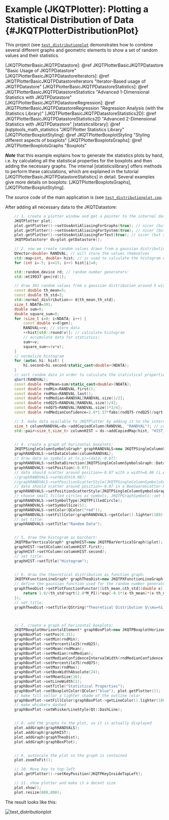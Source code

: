 # Example (JKQTPlotter): Plotting a Statistical Distribution of Data {#JKQTPlotterDistributionPlot}
This project (see [`test_distributionplot`](https://github.com/jkriege2/JKQtPlotter/tree/master/examples/test_distributionplot) demonstrates how to combine several different graphs and geometric elements to show a set of random values and their statistics.


[JKQTPlotterBasicJKQTPDatastore]: @ref JKQTPlotterBasicJKQTPDatastore "Basic Usage of JKQTPDatastore"
[JKQTPlotterBasicJKQTPDatastoreIterators]: @ref JKQTPlotterBasicJKQTPDatastoreIterators "Iterator-Based usage of JKQTPDatastore"
[JKQTPlotterBasicJKQTPDatastoreStatistics]: @ref JKQTPlotterBasicJKQTPDatastoreStatistics "Advanced 1-Dimensional Statistics with JKQTPDatastore"
[JKQTPlotterBasicJKQTPDatastoreRegression]: @ref JKQTPlotterBasicJKQTPDatastoreRegression "Regression Analysis (with the Statistics Library)"
[JKQTPlotterBasicJKQTPDatastoreStatistics2D]: @ref JKQTPlotterBasicJKQTPDatastoreStatistics2D "Advanced 2-Dimensional Statistics with JKQTPDatastore"
[statisticslibrary]: @ref jkqtptools_math_statistics "JKQTPlotter Statistics Library"
[JKQTPlotterBoxplotStyling]: @ref JKQTPlotterBoxplotStyling "Styling different aspects of boxplots"
[JKQTPlotterBoxplotsGraphs]: @ref JKQTPlotterBoxplotsGraphs "Boxplots"

***Note*** that this example explains how to generate the statistics plots by hand, i.e. by calculating all the statistical properties for the boxplots and then adding the necessary graphs. The internal [statisticslibrary] offers methods to perform these calculations, which are explained in the tutorial [JKQTPlotterBasicJKQTPDatastoreStatistics] in detail. Several examples give more details on boxplots: [JKQTPlotterBoxplotsGraphs], [JKQTPlotterBoxplotStyling].


The source code of the main application is (see [`test_distributionplot.cpp`](test_distributionplot.cpp).

After adding all necessary data to the JKQTDatastore:
```.cpp
    // 1. create a plotter window and get a pointer to the internal datastore (for convenience)
    JKQTPlotter plot;
    plot.getPlotter()->setUseAntiAliasingForGraphs(true); // nicer (but slower) plotting
    plot.getPlotter()->setUseAntiAliasingForSystem(true); // nicer (but slower) plotting
    plot.getPlotter()->setUseAntiAliasingForText(true); // nicer (but slower) text rendering
    JKQTPDatastore* ds=plot.getDatastore();

    // 2. now we create random values drawn from a gaussian distribution
    QVector<double> RANDVAL; // will store the values themselves
    std::map<int, double> hist; // is used to calculate the histogram of the data
    for (int i=-5; i<=15; i++) hist[i]=0;

    std::random_device rd; // random number generators:
    std::mt19937 gen{rd()};

    // draw 301 random values from a gaussian distribution around 5 with width 3
    const double th_mean=5;
    const double th_std=3;
    std::normal_distribution<> d{th_mean,th_std};
    size_t NDATA=301;
    double sum=0;
    double square_sum=0;
    for (size_t i=0; i<NDATA; i++) {
        const double v=d(gen);
        RANDVAL<<v; // store data
        ++hist[std::round(v)]; // calculate histogram
        // accumulate data for statistics:
        sum+=v;
        square_sum+=(v*v);
    }
    // normalize histogram
    for (auto& hi: hist) {
        hi.second=hi.second/static_cast<double>(NDATA);
    }
    // sort random data in order to calculate the statistical properties:
    qSort(RANDVAL);
    const double rndMean=sum/static_cast<double>(NDATA);
    const double rndMin=RANDVAL.first();
    const double rndMax=RANDVAL.last();
    const double rndMedian=RANDVAL[RANDVAL.size()/2];
    const double rndQ25=RANDVAL[RANDVAL.size()/4];
    const double rndQ75=RANDVAL[RANDVAL.size()*3/4];
    const double rndMedianConfidence=2.0*1.57*fabs(rndQ75-rndQ25)/sqrt(static_cast<double>(NDATA));

    // 3. make data available to JKQTPlotter by adding it to the internal datastore.
    size_t columnRANDVAL=ds->addCopiedColumn(RANDVAL, "RANDVAL"); // copy random values
    std::pair<size_t,size_t> columnHIST = ds->addCopiedMap(hist, "HIST_X", "HIST_Y"); // copy histogram


    // 4. create a graph of horizontal boxplots:
    JKQTPSingleColumnSymbolsGraph* graphRANDVALS=new JKQTPSingleColumnSymbolsGraph(&plot);
    graphRANDVALS->setDataColumn(columnRANDVAL);
    // draw data as symbols at (x,y)=(data,-0.07):
    graphRANDVALS->setDataDirection(JKQTPSingleColumnSymbolsGraph::DataDirection::X);
    graphRANDVALS->setPosition(-0.07);
    // data should scatter around position=-0.07 with a width=0.08 (i.e. from position-width/2 ... position+width/2)
    //graphRANDVALS->setWidth(0.08);
    //graphRANDVALS->setPositionScatterStyle(JKQTPSingleColumnSymbolsGraph::RandomScatter);
    // data should scatter around position=-0.07 in a BeeSwarmScatter-Plot
    graphRANDVALS->setPositionScatterStyle(JKQTPSingleColumnSymbolsGraph::BeeSwarmScatter);
    // choose small filled circles as symbols, JKQTPGraphSymbols::set their color:
    graphRANDVALS->setSymbolType(JKQTPFilledCircle);
    graphRANDVALS->setSymbolSize(5);
    graphRANDVALS->setColor(QColor("red"));
    graphRANDVALS->setFillColor(graphRANDVALS->getColor().lighter(180));
    // set title:
    graphRANDVALS->setTitle("Random Data");


    // 5. draw the histogram as barchart:
    JKQTPBarVerticalGraph* graphHIST=new JKQTPBarVerticalGraph(&plot);
    graphHIST->setXColumn(columnHIST.first);
    graphHIST->setYColumn(columnHIST.second);
    // set title:
    graphHIST->setTitle("Histogram");


    // 6. draw the theoretical distribution as function graph:
    JKQTPXFunctionLineGraph* graphTheoDist=new JKQTPXFunctionLineGraph(&plot);
    // define the gaussian function used for the random number generator
    graphTheoDist->setPlotFunctionFunctor([&th_mean,&th_std](double x) -> double {
        return 1.0/(th_std*sqrt(2.0*M_PI))*exp(-0.5*(x-th_mean)*(x-th_mean)/th_std/th_std);
    });
    // set title:
    graphTheoDist->setTitle(QString("Theoretical Distribution $\\mu=%1, \\sigma=%2$").arg(th_mean,0, 'f', 1).arg(th_std,0, 'f', 1));



    // 7. create a graph of horizontal boxplots:
    JKQTPBoxplotHorizontalElement* graphBoxPlot=new JKQTPBoxplotHorizontalElement(&plot);
    graphBoxPlot->setPos(0.15);
    graphBoxPlot->setMin(rndMin);
    graphBoxPlot->setPercentile25(rndQ25);
    graphBoxPlot->setMean(rndMean);
    graphBoxPlot->setMedian(rndMedian);
    graphBoxPlot->setMedianConfidenceIntervalWidth(rndMedianConfidence);
    graphBoxPlot->setPercentile75(rndQ75);
    graphBoxPlot->setMax(rndMax);
    graphBoxPlot->setBoxWidthAbsolute(24);
    graphBoxPlot->setMeanSize(16);
    graphBoxPlot->setLineWidth(2);
    graphBoxPlot->setTitle("Statistical Properties");
    graphBoxPlot->setBoxplotColor(QColor("blue"), plot.getPlotter());
    // make fill collor a lighter shade of the outline color
    graphBoxPlot->setFillColor(graphBoxPlot->getLineColor().lighter(180));
    // make whiskers dashed
    graphBoxPlot->setWhiskerLineStyle(Qt::DashLine);


    // 8. add the graphs to the plot, so it is actually displayed
    plot.addGraph(graphRANDVALS);
    plot.addGraph(graphHIST);
    plot.addGraph(graphTheoDist);
    plot.addGraph(graphBoxPlot);


    // 9. autoscale the plot so the graph is contained
    plot.zoomToFit();

    // 10. Move key to top-left
    plot.getPlotter()->setKeyPosition(JKQTPKeyInsideTopLeft);

    // 11. show plotter and make it a decent size
    plot.show();
    plot.resize(800,800);
```

The result looks like this:

![test_distributionplot](https://raw.githubusercontent.com/jkriege2/JKQtPlotter/master/screenshots/test_distributionplot.png)
